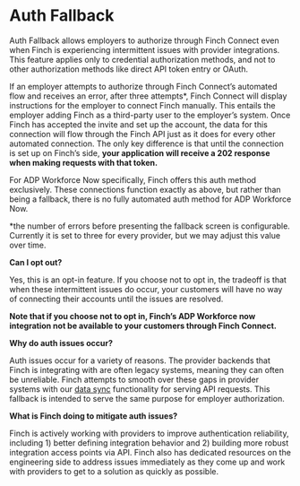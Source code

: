 # Auth Fallback

Auth Fallback allows employers to authorize through Finch Connect even when Finch is experiencing intermittent issues with provider integrations. This feature applies only to credential authorization methods, and not to other authorization methods like direct API token entry or OAuth. 

If an employer attempts to authorize through Finch Connect’s automated flow and receives an error, after three attempts*, Finch Connect will display instructions for the employer to connect Finch manually. This entails the employer adding Finch as a third-party user to the employer’s system. Once Finch has accepted the invite and set up the account, the data for this connection will flow through the Finch API just as it does for every other automated connection. The only key difference is that until the connection is set up on Finch’s side, **your application will receive a 202 response when making requests with that token.**

For ADP Workforce Now specifically, Finch offers this auth method exclusively. These connections function exactly as above, but rather than being a fallback, there is no fully automated auth method for ADP Workforce Now.

*the number of errors before presenting the fallback screen is configurable. Currently it is set to three for every provider, but we may adjust this value over time.

**Can I opt out?**

Yes, this is an opt-in feature. If you choose not to opt in, the tradeoff is that when these intermittent issues do occur, your customers will have no way of connecting their accounts until the issues are resolved.

**Note that if you choose not to opt in, Finch’s ADP Workforce now integration not be available to your customers through Finch Connect.**

**Why do auth issues occur?**

Auth issues occur for a variety of reasons. The provider backends that Finch is integrating with are often legacy systems, meaning they can often be unreliable. Finch attempts to smooth over these gaps in provider systems with our [data sync](../Development-Guides/Data-Syncs.md) functionality for serving API requests. This fallback is intended to serve the same purpose for employer authorization.

**What is Finch doing to mitigate auth issues?**

Finch is actively working with providers to improve authentication reliability, including 1) better defining integration behavior and 2) building more robust integration access points via API. Finch also has dedicated resources on the engineering side to address issues immediately as they come up and work with providers to get to a solution as quickly as possible.